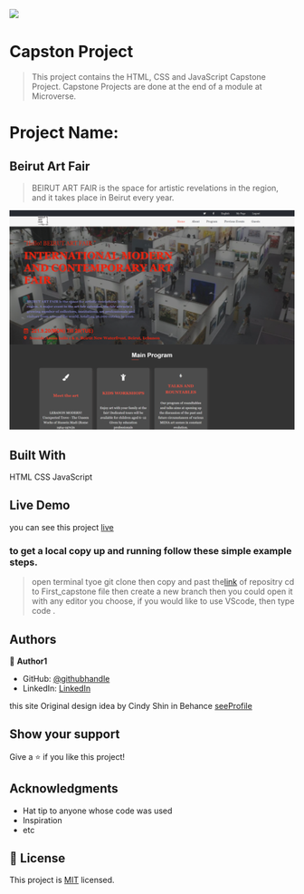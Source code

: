 ![](https://img.shields.io/badge/Microverse-blueviolet)

# Capston Project

>This project contains the HTML, CSS and JavaScript Capstone Project. Capstone Projects are done at the end of a module at Microverse.

# Project Name:
## Beirut Art Fair
>BEIRUT ART FAIR is the space for artistic revelations in the region, and it takes place in Beirut every year.

![screenshot](./app_screenshot.png)


## Built With
HTML
CSS
JavaScript

## Live Demo
you can see this project [live](https://alaaalsalem.github.io/First_capstone/index.html)




### to get a local copy up and running follow these simple example steps.
> open terminal 
> tyoe git clone then copy and past the[link](https://github.com/AlaaAlsalem/First_capstone.git) of repositry 
> cd to First_capstone file 
> then create a new branch 
> then you could open it with any editor you choose, if you would like to use VScode, then type code .





## Authors

👤 **Author1**

- GitHub: [@githubhandle](https://github.com/AlaaAlsalem)
- LinkedIn: [LinkedIn](https://www.linkedin.com/in/aladdin-alsalem-5a68ba1a0/)

this site Original design idea by Cindy Shin in Behance [seeProfile](https://www.behance.net/adagio07)

## Show your support

Give a ⭐️ if you like this project!

## Acknowledgments

- Hat tip to anyone whose code was used
- Inspiration
- etc

## 📝 License

This project is [MIT](./MIT.md) licensed.
